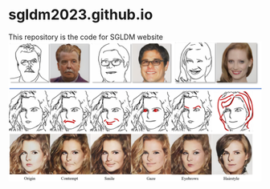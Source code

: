 # sgldm2023.github.io
This repository is the code for SGLDM website
![image](./static/images/teaser_vf.png)
